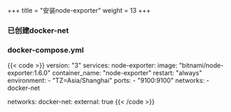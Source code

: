 +++
title = "安装node-exporter"
weight = 13
+++

### 已创建docker-net
### docker-compose.yml
{{< code >}}
version: "3"
services:
  node-exporter:
    image: "bitnami/node-exporter:1.6.0"
    container_name: "node-exporter"
    restart: "always"
    environment:
      - "TZ=Asia/Shanghai"
    ports:
      - "9100:9100"
    networks:
      - docker-net

networks:
  docker-net:
    external: true
{{< /code >}}
